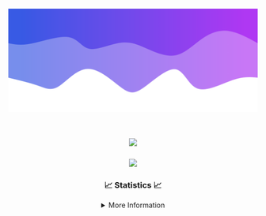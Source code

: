![Header](./IMG_4001.png)
<div align="center">

<h1 align="center">
  <a href="https://git.io/typing-svg">
    <img src="https://readme-typing-svg.herokuapp.com/?lines=Welcome+to+my+profile!+👋;JavaScript+developer.;&center=true&size=25">
  </a>
</h1>

<p align="center">
  <img src="https://lanyard.cnrad.dev/api/624702585596805130" />
</p>

### 📈 Statistics 📈
<details>
    <summary>More Information</summary>
    <br/>

<!--START_SECTION:waka-->
![Code Time](http://img.shields.io/badge/Code%20Time-137%20hrs%209%20mins-blue)

![Profile Views](http://img.shields.io/badge/Profile%20Views-0-blue)

**🐱 My GitHub Data** 

> 📦 2.4 kB Used in GitHub's Storage 
 > 
> 🏆 3 Contributions in the Year 2024
 > 
> 🚫 Not Opted to Hire
 > 
> 📜 5 Public Repositories 
 > 
> 🔑 1 Private Repositories 
 > 
**I'm an Early 🐤** 

```text
🌞 Morning                247 commits         ██████░░░░░░░░░░░░░░░░░░░   22.60 % 
🌆 Daytime                422 commits         ██████████░░░░░░░░░░░░░░░   38.61 % 
🌃 Evening                381 commits         █████████░░░░░░░░░░░░░░░░   34.86 % 
🌙 Night                  43 commits          █░░░░░░░░░░░░░░░░░░░░░░░░   03.93 % 
```
📅 **I'm Most Productive on Wednesday** 

```text
Monday                   108 commits         ██░░░░░░░░░░░░░░░░░░░░░░░   09.88 % 
Tuesday                  148 commits         ███░░░░░░░░░░░░░░░░░░░░░░   13.54 % 
Wednesday                237 commits         █████░░░░░░░░░░░░░░░░░░░░   21.68 % 
Thursday                 228 commits         █████░░░░░░░░░░░░░░░░░░░░   20.86 % 
Friday                   141 commits         ███░░░░░░░░░░░░░░░░░░░░░░   12.90 % 
Saturday                 107 commits         ██░░░░░░░░░░░░░░░░░░░░░░░   09.79 % 
Sunday                   124 commits         ███░░░░░░░░░░░░░░░░░░░░░░   11.34 % 
```


📊 **This Week I Spent My Time On** 

```text
🕑︎ Time Zone: America/New_York

💬 Programming Languages: 
Java                     25 hrs 1 min        ████████████████████████░   96.27 % 
XML                      45 mins             █░░░░░░░░░░░░░░░░░░░░░░░░   02.91 % 
YAML                     6 mins              ░░░░░░░░░░░░░░░░░░░░░░░░░   00.42 % 
Kotlin                   5 mins              ░░░░░░░░░░░░░░░░░░░░░░░░░   00.38 % 
GitIgnore file           0 secs              ░░░░░░░░░░░░░░░░░░░░░░░░░   00.03 % 

🔥 Editors: 
IntelliJ                 25 hrs 59 mins      █████████████████████████   100.00 % 

🐱‍💻 Projects: 
HCTeams                  13 hrs 3 mins       █████████████░░░░░░░░░░░░   50.25 % 
Energizer                4 hrs 5 mins        ████░░░░░░░░░░░░░░░░░░░░░   15.76 % 
Oxygen                   4 hrs 4 mins        ████░░░░░░░░░░░░░░░░░░░░░   15.66 % 
Oxygens                  2 hrs 10 mins       ██░░░░░░░░░░░░░░░░░░░░░░░   08.38 % 
hcf                      1 hr 54 mins        ██░░░░░░░░░░░░░░░░░░░░░░░   07.36 % 

💻 Operating System: 
Windows                  25 hrs 59 mins      █████████████████████████   100.00 % 
```

**I Mostly Code in Java** 

```text
Java                     24 repos            ██████████████████████░░░   88.89 % 
JavaScript               2 repos             ██░░░░░░░░░░░░░░░░░░░░░░░   07.41 % 
C++                      1 repo              █░░░░░░░░░░░░░░░░░░░░░░░░   03.70 % 
```



**Timeline**

![Lines of Code chart](https://raw.githubusercontent.com/DevDipin/DevDipin/main/assets/bar_graph.png)


 Last Updated on 10/03/2024 21:08:02 UTC
<!--END_SECTION:waka-->

![Footer](./IMG_4002.png)